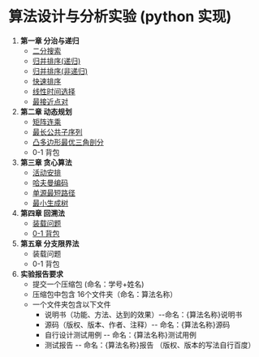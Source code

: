 # 算法设计与分析实验 (python 实现)
1. **第一章 分治与递归**
    - [二分搜索](./chapter1/binary_search.py)
    - [归并排序(递归)](./chapter1/merge_sort.py)
    - [归并排序(非递归)](./chapter1/merge_sort_noRecursion.py)
    - [快速排序](./chapter1/quick_sort.py)
    - [线性时间选择](./chapter1/线性时间选择.py)
    - [最接近点对](./chapter1/最接近点对.py)
2. **第二章 动态规划**
    - [矩阵连乘](./chapter2/矩阵连乘.py)
    - [最长公共子序列](./chapter2/最长公共子序列.py)
    - [凸多边形最优三角剖分](./chapter2/凸多边形最优三角剖分.py)
    - 0-1 背包
3. **第三章 贪心算法**
    - [活动安排](./chapter3/活动安排.py)
    - [哈夫曼编码](./chapter3/huffman.py)
    - [单源最短路径](./chapter3/单源最短路径.py)
    - [最小生成树](./chapter3/最小生成树.py)
4. **第四章 回溯法**
    - [装载问题](./chapter4/装载问题.py)
    - [0-1 背包](./chapter4/0-1背包.py)
5. **第五章 分支限界法**
    - 装载问题
    - 0-1 背包
6. **实验报告要求**
    - 提交一个压缩包 (命名：学号+姓名)
    - 压缩包中包含 16个文件夹（命名：算法名称）
    - 一个文件夹包含以下文件
        - 说明书（功能、方法、达到的效果）--命名：{算法名称}说明书
        - 源码（版权、版本、作者、注释）-- 命名：{算法名称}源码
        - 自行设计测试用例 -- 命名：{算法名称}测试用例
        - 测试报告 -- 命名：{算法名称}报告
    （版权、版本的写法自行百度）
